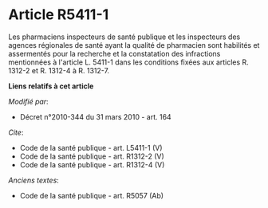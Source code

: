 # Article R5411-1

Les pharmaciens inspecteurs de santé publique et les inspecteurs des agences régionales de santé ayant la qualité de
pharmacien sont habilités et assermentés pour la recherche et la constatation des infractions mentionnées à l'article L.
5411-1 dans les conditions fixées aux articles R. 1312-2 et R. 1312-4 à R. 1312-7.

**Liens relatifs à cet article**

_Modifié par_:

  - Décret n°2010-344 du 31 mars 2010 - art. 164

_Cite_:

  - Code de la santé publique - art. L5411-1 (V)
  - Code de la santé publique - art. R1312-2 (V)
  - Code de la santé publique - art. R1312-4 (V)

_Anciens textes_:

  - Code de la santé publique - art. R5057 (Ab)
